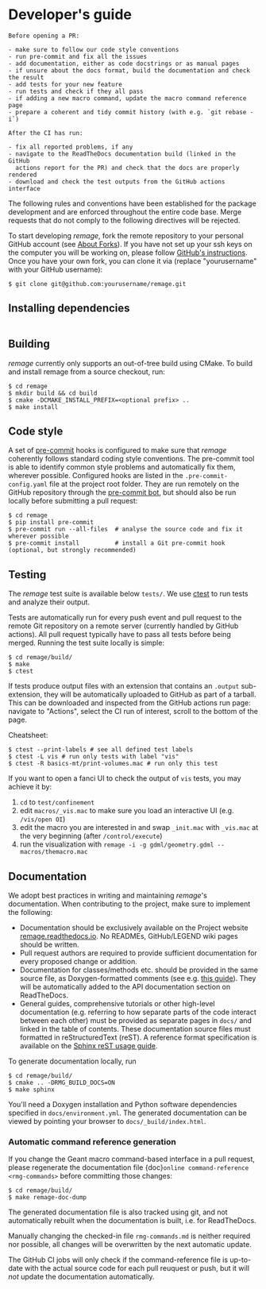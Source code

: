 # Developer's guide

```{admonition} TL;DR / check list
Before opening a PR:

- make sure to follow our code style conventions
- run pre-commit and fix all the issues
- add documentation, either as code docstrings or as manual pages
- if unsure about the docs format, build the documentation and check the result
- add tests for your new feature
- run tests and check if they all pass
- if adding a new macro command, update the macro command reference page
- prepare a coherent and tidy commit history (with e.g. `git rebase -i`)

After the CI has run:

- fix all reported problems, if any
- navigate to the ReadTheDocs documentation build (linked in the GitHub
  actions report for the PR) and check that the docs are properly rendered
- download and check the test outputs from the GitHub actions interface
```

The following rules and conventions have been established for the package
development and are enforced throughout the entire code base. Merge requests
that do not comply to the following directives will be rejected.

To start developing *remage*, fork the remote repository to your personal
GitHub account (see [About Forks](https://docs.github.com/en/pull-requests/collaborating-with-pull-requests/working-with-forks/about-forks)).
If you have not set up your ssh keys on the computer you will be working on,
please follow [GitHub's instructions](https://docs.github.com/en/authentication/connecting-to-github-with-ssh/generating-a-new-ssh-key-and-adding-it-to-the-ssh-agent).
Once you have your own fork, you can clone it via
(replace "yourusername" with your GitHub username):

```console
$ git clone git@github.com:yourusername/remage.git
```

## Installing dependencies

```{include} _dependencies.md
```

## Building

*remage* currently only supports an out-of-tree build using CMake. To build and
install remage from a source checkout, run:

```console
$ cd remage
$ mkdir build && cd build
$ cmake -DCMAKE_INSTALL_PREFIX=<optional prefix> ..
$ make install
```

## Code style

A set of [pre-commit](https://pre-commit.com) hooks is configured to make
sure that *remage* coherently follows standard coding style conventions.
The pre-commit tool is able to identify common style problems and automatically
fix them, wherever possible. Configured hooks are listed in the
`.pre-commit-config.yaml` file at the project root folder. They are run
remotely on the GitHub repository through the [pre-commit
bot](https://pre-commit.ci), but should also be run locally before submitting a
pull request:

```console
$ cd remage
$ pip install pre-commit
$ pre-commit run --all-files  # analyse the source code and fix it wherever possible
$ pre-commit install          # install a Git pre-commit hook (optional, but strongly recommended)
```

## Testing

The *remage* test suite is available below `tests/`. We use
[ctest](https://cmake.org/cmake/help/book/mastering-cmake/chapter/Testing%20With%20CMake%20and%20CTest.html)
to run tests and analyze their output.

Tests are automatically run for every push event and pull request to the
remote Git repository on a remote server (currently handled by GitHub
actions). All pull request typically have to pass all tests before being
merged. Running the test suite locally is simple:

```console
$ cd remage/build/
$ make
$ ctest
```

If tests produce output files with an extension that contains an `.output`
sub-extension, they will be automatically uploaded to GitHub as part of a
tarball. This can be downloaded and inspected from the GitHub actions run page:
navigate to "Actions", select the CI run of interest, scroll to the bottom of
the page.

Cheatsheet:
```console
$ ctest --print-labels # see all defined test labels
$ ctest -L vis # run only tests with label "vis"
$ ctest -R basics-mt/print-volumes.mac # run only this test
```

If you want to open a fanci UI to check the output of `vis` tests, you may
achieve it by:

1. `cd` to `test/confinement`
1. edit `macros/_vis.mac` to make sure you load an interactive UI (e.g. `/vis/open OI`)
1. edit the macro you are interested in and swap `_init.mac` with `_vis.mac` at
   the very beginning (after `/control/execute`)
1. run the visualization with `remage -i -g gdml/geometry.gdml -- macros/themacro.mac`

## Documentation

We adopt best practices in writing and maintaining *remage*'s
documentation. When contributing to the project, make sure to implement the
following:

- Documentation should be exclusively available on the Project website
  [remage.readthedocs.io](https://remage.readthedocs.io). No READMEs,
  GitHub/LEGEND wiki pages should be written.
- Pull request authors are required to provide sufficient documentation for
  every proposed change or addition.
- Documentation for classes/methods etc. should be provided in the same source
  file, as Doxygen-formatted comments (see e.g. [this
  guide](https://www.doxygen.nl/manual/docblocks.html)). They will be
  automatically added to the API documentation section on ReadTheDocs.
- General guides, comprehensive tutorials or other high-level documentation
  (e.g. referring to how separate parts of the code interact between each
  other) must be provided as separate pages in `docs/` and linked in the
  table of contents. These documentation source files must formatted in
  reStructuredText (reST). A reference format specification is available on the
  [Sphinx reST usage guide](https://www.sphinx-doc.org/en/master/usage/restructuredtext/index.html).

To generate documentation locally, run

```console
$ cd remage/build/
$ cmake .. -DRMG_BUILD_DOCS=ON
$ make sphinx
```

You'll need a Doxygen installation and Python software dependencies specified
in `docs/environment.yml`. The generated documentation can be viewed by
pointing your browser to `docs/_build/index.html`.

### Automatic command reference generation

If you change the Geant macro command-based interface in a pull request, please
regenerate the documentation file {doc}`online command-reference <rmg-commands>`
before committing those changes:

```console
$ cd remage/build/
$ make remage-doc-dump
```

The generated documentation file is also tracked using git, and not automatically
rebuilt when the documentation is built, i.e. for ReadTheDocs.

Manually changing the checked-in file `rmg-commands.md` is neither required nor
possible, all changes will be overwritten by the next automatic update.

The GitHub CI jobs will only check if the command-reference file is up-to-date
with the actual source code for each pull reuquest or push, but it will *not*
update the documentation automatically.
